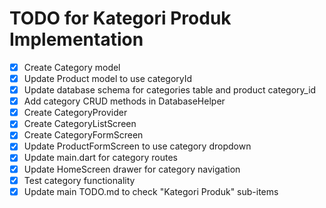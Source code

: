 # TODO for Kategori Produk Implementation

- [x] Create Category model
- [x] Update Product model to use categoryId
- [x] Update database schema for categories table and product category_id
- [x] Add category CRUD methods in DatabaseHelper
- [x] Create CategoryProvider
- [x] Create CategoryListScreen
- [x] Create CategoryFormScreen
- [x] Update ProductFormScreen to use category dropdown
- [x] Update main.dart for category routes
- [x] Update HomeScreen drawer for category navigation
- [x] Test category functionality
- [x] Update main TODO.md to check "Kategori Produk" sub-items
